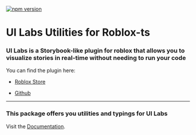 [![npm version](https://img.shields.io/npm/v/@rbxts/ui-labs.svg?style=for-the-badge&logo=npm)](https://www.npmjs.com/package/@rbxts/ui-labs)

# UI Labs Utilities for Roblox-ts

### UI Labs is a Storybook-like plugin for roblox that allows you to visualize stories in real-time without needing to run your code

You can find the plugin here:

-   [Roblox Store](https://create.roblox.com/store/asset/14293316215/)

-   [Github](https://github.com/PepeElToro41/ui-labs)

---

### This package offers you utilities and typings for UI Labs

Visit the [Documentation](https://ui-labs-roblox.github.io/ui-labs-docs/).
